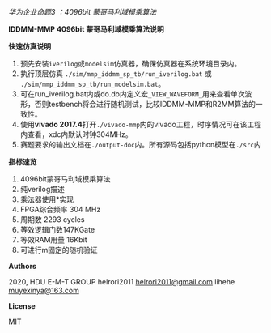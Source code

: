 *华为企业命题3 ：4096bit 蒙哥马利域模乘算法*

**IDDMM-MMP 4096bit 蒙哥马利域模乘算法说明**

**快速仿真说明**

1. 预先安装```iverilog```或```modelsim```仿真器，确保仿真器在系统环境目录内。
1. 执行顶层仿真 ```./sim/mmp_iddmm_sp_tb/run_iverilog.bat``` 或 ```./sim/mmp_iddmm_sp_tb/run_modelsim.bat```。
1. 可在run_iverilog.bat内或do.do内定义宏```_VIEW_WAVEFORM_```用来查看单次波形，否则testbench将会进行随机测试，比较IDDMM-MMP和R2MM算法的一致性。
1. 使用**vivado 2017.4**打开```./vivado-mmp```内的vivado工程，时序情况可在该工程内查看，xdc内默认时钟304MHz。
1. 赛题要求的输出文档在```./output-doc```内。所有源码包括python模型在```./src```内

**指标速览**

1. 4096bit蒙哥马利域模乘算法
1. 纯verilog描述
1. 乘法器使用*实现
1. FPGA综合频率 304 MHz
1. 周期数 2293 cycles
1. 等效逻辑门数147KGate
1. 等效RAM用量 16Kbit
1. 可进行m固定的随机验证

**Authors**

2020, HDU E-M-T GROUP 
helrori2011 helrori2011@gmail.com 
lihehe muyexinya@163.com

**License**

MIT
